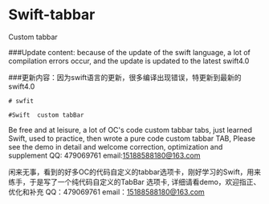 # Swift-tabbar
Custom tabbar



###Update content: because of the update of the swift language, a lot of compilation errors occur, and the update is updated to the latest swift4.0

###更新内容：因为swift语言的更新，很多编译出现错误，特更新到最新的swift4.0

    # swfit

    #Swift  custom tabBar


Be free and at leisure, a lot of OC's code custom tabbar tabs, just learned Swift, used to practice, then wrote a pure code custom tabbar TAB,
Please see the demo in detail and welcome correction, optimization and supplement
QQ: 479069761
email:15188588180@163.com

闲来无事，看到的好多OC的代码自定义的tabbar选项卡，刚好学习的Swift，用来练手，于是写了一个纯代码自定义的TabBar 选项卡,
详细请看demo，欢迎指正、优化和补充
QQ：479069761
email：15188588180@163.com

